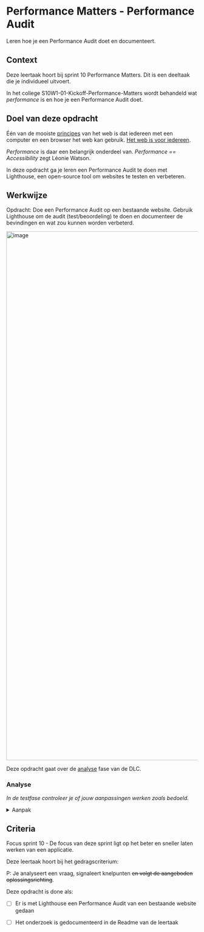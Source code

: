 
# Performance Matters - Performance Audit

Leren hoe je een Performance Audit doet en documenteert.

## Context

Deze leertaak hoort bij sprint 10 Performance Matters. Dit is een deeltaak die je individueel uitvoert.

In het college S10W1-01-Kickoff-Performance-Matters wordt behandeld wat _performance_ is en hoe je een Performance Audit doet.

## Doel van deze opdracht

Één van de mooiste [principes](https://www.w3.org/DesignIssues/Principles.html) van het web is dat iedereen met een computer en een browser het web kan gebruik. [Het web is voor iedereen](https://www.youtube.com/watch?v=UMNFehJIi0E). 

_Performance_ is daar een belangrijk onderdeel van. _Performance == Accessibility_ zegt Léonie Watson. 

In deze opdracht ga je leren een Performance Audit te doen met Lighthouse, een open-source tool om websites te testen en verbeteren. 

## Werkwijze

Opdracht: Doe een Performance Audit op een bestaande website. Gebruik Lighthouse om de audit (test/beoordeling) te doen en documenteer de bevindingen en wat zou kunnen worden verbeterd. 

<img width="1391" alt="image" src="https://user-images.githubusercontent.com/1391509/164996927-0f91670e-323c-4be2-8981-2bb95bf910b9.png">


Deze opdracht gaat over de [analyse](#analyse) fase van de DLC.

### Analyse
*In de testfase controleer je of jouw aanpassingen werken zoals bedoeld.*

<details>
<summary>Aanpak</summary>


1. Open Dev Tools in Google Chrome en run een Lighthouse Performance Audit.
2. Analyseer de Metrics:
    - First Contentful Paint (FCP)
    - Largest Contentful Paint (LCP)
    - First Input Delay (FID)
    - Time to Interactive (TTI)
    - Total Blocking Time (TBT)
    - Cumulative Layout Shift (CLS)
3. Bekijk welke _Opportunities_ en _Diagnostics_ zijn gevonden.
4. Schrijf per Metrics wat je hebt gevonden en hoe dit kan worden verbeterd als de score onder de 90 is. Of wat er goed gaat. 

#### Materiaal analysefase

- [Metrics - Measuring performance and user experience](https://web.dev/metrics/)
- [Web Performance](https://developer.mozilla.org/en-US/docs/Web/Performance)
- [Lighthouse](https://developers.google.com/web/tools/lighthouse/)

</details>



## Criteria

Focus sprint 10 - De focus van deze sprint ligt op het beter en sneller laten werken van een applicatie.


Deze leertaak hoort bij het gedragscriterium:

P: Je analyseert een vraag, signaleert knelpunten ~~en volgt de aangeboden oplossingsrichting~~.

Deze opdracht is done als:

- [ ] Er is met Lighthouse een Performance Audit van een bestaande website gedaan
- [ ] Het onderzoek is gedocumenteerd in de Readme van de leertaak


